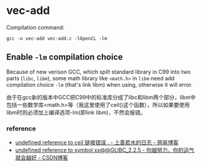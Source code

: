 # vec-add

Compilation command:

```shell
gcc -o vec-add vec-add.c -lOpenCL -lm
```


## Enable `-lm` compilation choice

Because of new verison GCC, which spilt standard library in C99 into two parts (`libc`, `libm`), some math library like `<math.h>` in `libm` need add compilation choice `-lm` (that's link libm) when using, otherwise it will error.

由于在gcc新的版本中GCC把C99中的标准库分成了libc和libm两个部分，libm中包括一些数学库<math.h>等（我这里使用了ceil()这个函数），所以如果要使用libm时则必须加上编译选项-lm(即link libm)，不然会报错。

### reference
* [undefined reference to ceil 链接错误 . - 上善若水的日志 - 网易博客](http://blog.163.com/zsy_19880518/blog/static/18525812720130631537226/)
* [undefined reference to symbol xx@@GLIBC_2.2.5 - 你越努力，你的运气就会越好 - CSDN博客](http://blog.csdn.net/vintionnee/article/details/36004973)


